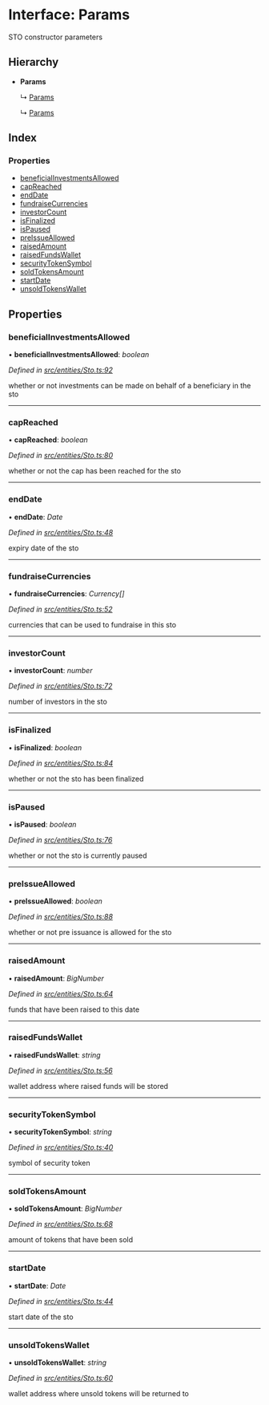 # Interface: Params

STO constructor parameters

## Hierarchy

* **Params**

  ↳ [Params](_entities_simplesto_.params.md)

  ↳ [Params](_entities_tieredsto_.params.md)

## Index

### Properties

* [beneficialInvestmentsAllowed](_entities_sto_.params.md#beneficialinvestmentsallowed)
* [capReached](_entities_sto_.params.md#capreached)
* [endDate](_entities_sto_.params.md#enddate)
* [fundraiseCurrencies](_entities_sto_.params.md#fundraisecurrencies)
* [investorCount](_entities_sto_.params.md#investorcount)
* [isFinalized](_entities_sto_.params.md#isfinalized)
* [isPaused](_entities_sto_.params.md#ispaused)
* [preIssueAllowed](_entities_sto_.params.md#preissueallowed)
* [raisedAmount](_entities_sto_.params.md#raisedamount)
* [raisedFundsWallet](_entities_sto_.params.md#raisedfundswallet)
* [securityTokenSymbol](_entities_sto_.params.md#securitytokensymbol)
* [soldTokensAmount](_entities_sto_.params.md#soldtokensamount)
* [startDate](_entities_sto_.params.md#startdate)
* [unsoldTokensWallet](_entities_sto_.params.md#unsoldtokenswallet)

## Properties

###  beneficialInvestmentsAllowed

• **beneficialInvestmentsAllowed**: *boolean*

*Defined in [src/entities/Sto.ts:92](https://github.com/PolymathNetwork/polymath-sdk/blob/45453ad/src/entities/Sto.ts#L92)*

whether or not investments can be made on behalf of a beneficiary in the sto

___

###  capReached

• **capReached**: *boolean*

*Defined in [src/entities/Sto.ts:80](https://github.com/PolymathNetwork/polymath-sdk/blob/45453ad/src/entities/Sto.ts#L80)*

whether or not the cap has been reached for the sto

___

###  endDate

• **endDate**: *Date*

*Defined in [src/entities/Sto.ts:48](https://github.com/PolymathNetwork/polymath-sdk/blob/45453ad/src/entities/Sto.ts#L48)*

expiry date of the sto

___

###  fundraiseCurrencies

• **fundraiseCurrencies**: *Currency[]*

*Defined in [src/entities/Sto.ts:52](https://github.com/PolymathNetwork/polymath-sdk/blob/45453ad/src/entities/Sto.ts#L52)*

currencies that can be used to fundraise in this sto

___

###  investorCount

• **investorCount**: *number*

*Defined in [src/entities/Sto.ts:72](https://github.com/PolymathNetwork/polymath-sdk/blob/45453ad/src/entities/Sto.ts#L72)*

number of investors in the sto

___

###  isFinalized

• **isFinalized**: *boolean*

*Defined in [src/entities/Sto.ts:84](https://github.com/PolymathNetwork/polymath-sdk/blob/45453ad/src/entities/Sto.ts#L84)*

whether or not the sto has been finalized

___

###  isPaused

• **isPaused**: *boolean*

*Defined in [src/entities/Sto.ts:76](https://github.com/PolymathNetwork/polymath-sdk/blob/45453ad/src/entities/Sto.ts#L76)*

whether or not the sto is currently paused

___

###  preIssueAllowed

• **preIssueAllowed**: *boolean*

*Defined in [src/entities/Sto.ts:88](https://github.com/PolymathNetwork/polymath-sdk/blob/45453ad/src/entities/Sto.ts#L88)*

whether or not pre issuance is allowed for the sto

___

###  raisedAmount

• **raisedAmount**: *BigNumber*

*Defined in [src/entities/Sto.ts:64](https://github.com/PolymathNetwork/polymath-sdk/blob/45453ad/src/entities/Sto.ts#L64)*

funds that have been raised to this date

___

###  raisedFundsWallet

• **raisedFundsWallet**: *string*

*Defined in [src/entities/Sto.ts:56](https://github.com/PolymathNetwork/polymath-sdk/blob/45453ad/src/entities/Sto.ts#L56)*

wallet address where raised funds will be stored

___

###  securityTokenSymbol

• **securityTokenSymbol**: *string*

*Defined in [src/entities/Sto.ts:40](https://github.com/PolymathNetwork/polymath-sdk/blob/45453ad/src/entities/Sto.ts#L40)*

symbol of security token

___

###  soldTokensAmount

• **soldTokensAmount**: *BigNumber*

*Defined in [src/entities/Sto.ts:68](https://github.com/PolymathNetwork/polymath-sdk/blob/45453ad/src/entities/Sto.ts#L68)*

amount of tokens that have been sold

___

###  startDate

• **startDate**: *Date*

*Defined in [src/entities/Sto.ts:44](https://github.com/PolymathNetwork/polymath-sdk/blob/45453ad/src/entities/Sto.ts#L44)*

start date of the sto

___

###  unsoldTokensWallet

• **unsoldTokensWallet**: *string*

*Defined in [src/entities/Sto.ts:60](https://github.com/PolymathNetwork/polymath-sdk/blob/45453ad/src/entities/Sto.ts#L60)*

wallet address where unsold tokens will be returned to
